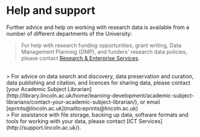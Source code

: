 # Help and support

Further advice and help on working with research data is available from a number of different departments of the University:

> For help with research funding opportunities, grant writing, Data Management Planning (DMP), and funders' research data policies, please contact [Research & Enterprise Services](http://research.blogs.lincoln.ac.uk/).
<br>
> For advice on data search and discovery, data preservation and curation, data publishing and citation, and licences for sharing data, please contact [your Academic Subject Librarian](http://library.lincoln.ac.uk/home/learning-development/academic-subject-librarians/contact-your-academic-subject-librarian/), or email [eprints@lincoln.ac.uk](mailto:eprints@lincoln.ac.uk)
<br>
> For assistance with file storage, backing up data, software formats and tools for working with your data, please contact [ICT Services](http://support.lincoln.ac.uk/).